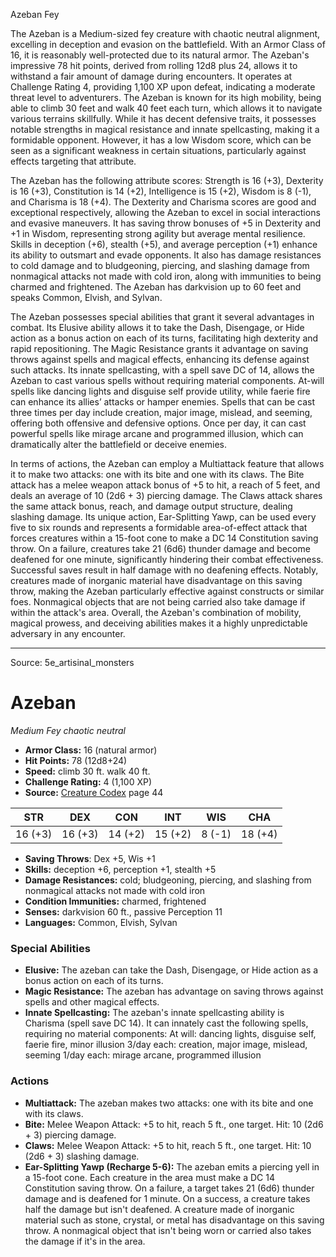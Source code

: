 <MonsterName/>Azeban</MonsterName>
<CreatureType/>Fey</CreatureType>

<summary>The Azeban is a Medium-sized fey creature with chaotic neutral alignment, excelling in deception and evasion on the battlefield. With an Armor Class of 16, it is reasonably well-protected due to its natural armor. The Azeban's impressive 78 hit points, derived from rolling 12d8 plus 24, allows it to withstand a fair amount of damage during encounters. It operates at Challenge Rating 4, providing 1,100 XP upon defeat, indicating a moderate threat level to adventurers. The Azeban is known for its high mobility, being able to climb 30 feet and walk 40 feet each turn, which allows it to navigate various terrains skillfully. While it has decent defensive traits, it possesses notable strengths in magical resistance and innate spellcasting, making it a formidable opponent. However, it has a low Wisdom score, which can be seen as a significant weakness in certain situations, particularly against effects targeting that attribute.</summary>

<detail>

The Azeban has the following attribute scores: Strength is 16 (+3), Dexterity is 16 (+3), Constitution is 14 (+2), Intelligence is 15 (+2), Wisdom is 8 (-1), and Charisma is 18 (+4). The Dexterity and Charisma scores are good and exceptional respectively, allowing the Azeban to excel in social interactions and evasive maneuvers. It has saving throw bonuses of +5 in Dexterity and +1 in Wisdom, representing strong agility but average mental resilience. Skills in deception (+6), stealth (+5), and average perception (+1) enhance its ability to outsmart and evade opponents. It also has damage resistances to cold damage and to bludgeoning, piercing, and slashing damage from nonmagical attacks not made with cold iron, along with immunities to being charmed and frightened. The Azeban has darkvision up to 60 feet and speaks Common, Elvish, and Sylvan.

The Azeban possesses special abilities that grant it several advantages in combat. Its Elusive ability allows it to take the Dash, Disengage, or Hide action as a bonus action on each of its turns, facilitating high dexterity and rapid repositioning. The Magic Resistance grants it advantage on saving throws against spells and magical effects, enhancing its defense against such attacks. Its innate spellcasting, with a spell save DC of 14, allows the Azeban to cast various spells without requiring material components. At-will spells like dancing lights and disguise self provide utility, while faerie fire can enhance its allies’ attacks or hamper enemies. Spells that can be cast three times per day include creation, major image, mislead, and seeming, offering both offensive and defensive options. Once per day, it can cast powerful spells like mirage arcane and programmed illusion, which can dramatically alter the battlefield or deceive enemies.

In terms of actions, the Azeban can employ a Multiattack feature that allows it to make two attacks: one with its bite and one with its claws. The Bite attack has a melee weapon attack bonus of +5 to hit, a reach of 5 feet, and deals an average of 10 (2d6 + 3) piercing damage. The Claws attack shares the same attack bonus, reach, and damage output structure, dealing slashing damage. Its unique action, Ear-Splitting Yawp, can be used every five to six rounds and represents a formidable area-of-effect attack that forces creatures within a 15-foot cone to make a DC 14 Constitution saving throw. On a failure, creatures take 21 (6d6) thunder damage and become deafened for one minute, significantly hindering their combat effectiveness. Successful saves result in half damage with no deafening effects. Notably, creatures made of inorganic material have disadvantage on this saving throw, making the Azeban particularly effective against constructs or similar foes. Nonmagical objects that are not being carried also take damage if within the attack's area. Overall, the Azeban's combination of mobility, magical prowess, and deceiving abilities makes it a highly unpredictable adversary in any encounter.</detail>



---

Source: 5e_artisinal_monsters

# Azeban

*Medium* *Fey* *chaotic neutral*

- **Armor Class:** 16 (natural armor)
- **Hit Points:** 78 (12d8+24)
- **Speed:** climb 30 ft. walk 40 ft.
- **Challenge Rating:** 4 (1,100 XP)
- **Source:** [Creature Codex](https://koboldpress.com/kpstore/product/creature-codex-for-5th-edition-dnd) page 44

| STR | DEX | CON | INT | WIS | CHA |
| --- | --- | --- | --- | --- | --- |
| 16 (+3) | 16 (+3) | 14 (+2) | 15 (+2) | 8 (-1) | 18 (+4) |

- **Saving Throws**: Dex +5, Wis +1
- **Skills:** deception +6, perception +1, stealth +5
- **Damage Resistances:** cold; bludgeoning, piercing, and slashing from nonmagical attacks not made with cold iron
- **Condition Immunities:** charmed, frightened
- **Senses:** darkvision 60 ft., passive Perception 11
- **Languages:** Common, Elvish, Sylvan

### Special Abilities

- **Elusive:** The azeban can take the Dash, Disengage, or Hide action as a bonus action on each of its turns.
- **Magic Resistance:** The azeban has advantage on saving throws against spells and other magical effects.
- **Innate Spellcasting:** The azeban's innate spellcasting ability is Charisma (spell save DC 14). It can innately cast the following spells, requiring no material components:
At will: dancing lights, disguise self, faerie fire, minor illusion
3/day each: creation, major image, mislead, seeming
1/day each: mirage arcane, programmed illusion

### Actions

- **Multiattack:** The azeban makes two attacks: one with its bite and one with its claws.
- **Bite:** Melee Weapon Attack: +5 to hit, reach 5 ft., one target. Hit: 10 (2d6 + 3) piercing damage.
- **Claws:** Melee Weapon Attack: +5 to hit, reach 5 ft., one target. Hit: 10 (2d6 + 3) slashing damage.
- **Ear-Splitting Yawp (Recharge 5-6):** The azeban emits a piercing yell in a 15-foot cone. Each creature in the area must make a DC 14 Constitution saving throw. On a failure, a target takes 21 (6d6) thunder damage and is deafened for 1 minute. On a success, a creature takes half the damage but isn't deafened. A creature made of inorganic material such as stone, crystal, or metal has disadvantage on this saving throw. A nonmagical object that isn't being worn or carried also takes the damage if it's in the area.




